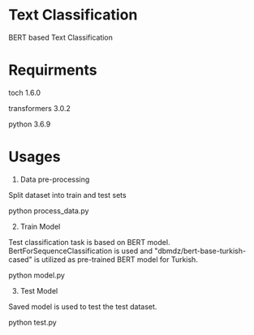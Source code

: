 # Text Classification
BERT based Text Classification

# Requirments
toch 1.6.0

transformers 3.0.2

python 3.6.9

# Usages
1. Data pre-processing

Split dataset into train and test sets

python process_data.py

2. Train Model

Test classification task is based on BERT model. BertForSequenceClassification is used and "dbmdz/bert-base-turkish-cased" is utilized as pre-trained BERT model for Turkish.

python model.py

3. Test Model

Saved model is used to test the test dataset. 

python test.py
